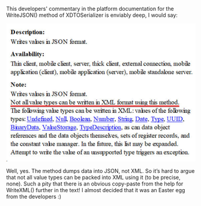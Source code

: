 ﻿This developers' commentary in the platform documentation for the WriteJSON() method of XDTOSerializer is enviably deep, I would say:

![Not only everyhing](write-json.jpg)

Well, yes. The method dumps data into JSON, not XML. So it’s hard to argue that not all value types can be packed into XML using it (to be precise, none). Such a pity that there is an obvious copy-paste from the help for WriteXML() further in the text! I almost decided that it was an Easter egg from the developers :)